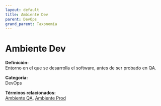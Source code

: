 ```yaml
---
layout: default
title: Ambiente Dev
parent: DevOps
grand_parent: Taxonomía
---
```


# Ambiente Dev

**Definición:**  
Entorno en el que se desarrolla el software, antes de ser probado en QA.

**Categoría:**  
DevOps 
  


**Términos relacionados:**  
[Ambiente QA](https://maleniski.github.io/diccionario-angl-tec-mx/docs/taxonomia/devops/ambiente-qa.html), [Ambiente Prod](https://maleniski.github.io/diccionario-angl-tec-mx/docs/taxonomia/devops/ambiente-prod.html)
